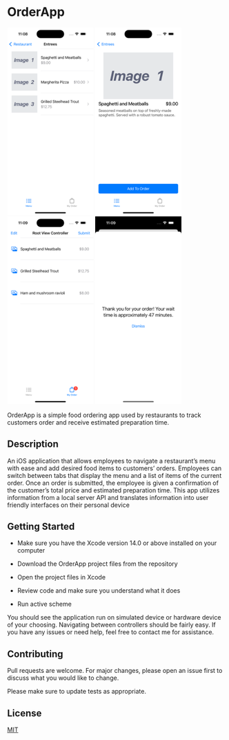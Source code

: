 # OrderApp
<kbd><img style="border:2px" width="200" src="./OrderApp/AppScreenshots/order1.png"></kbd> <kbd><img width="200" src="./OrderApp/AppScreenshots/order2.png"></kbd> <kbd><img width="200" src="./OrderApp/AppScreenshots/order3.png"></kbd> <kbd><img width="200" src="./OrderApp/AppScreenshots/order4.png"></kbd>

OrderApp is a simple food ordering app used by restaurants to track customers order and receive estimated preparation time.

## Description

An iOS application that allows employees to navigate a restaurant’s menu with ease and add desired food items to customers’ orders. Employees can switch between tabs that display the menu and a list of items of the current order. Once an order is submitted, the employee is given a confirmation of the customer’s total price and estimated preparation time. This app utilizes information from a local server API and translates information into user friendly interfaces on their personal device

## Getting Started

- Make sure you have the Xcode version 14.0 or above installed on your computer

- Download the OrderApp project files from the repository

- Open the project files in Xcode

- Review code and make sure you understand what it does

- Run active scheme

You should see the application run on simulated device or hardware device of your choosing. Navigating between controllers should be fairly easy. If you have any issues or need help, feel free to contact me for assistance.



## Contributing

Pull requests are welcome. For major changes, please open an issue first
to discuss what you would like to change.

Please make sure to update tests as appropriate.

## License

[MIT](https://choosealicense.com/licenses/mit/)
